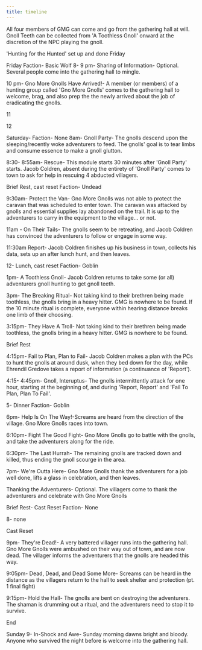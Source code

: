```yaml
---
title: timeline
---
```

All four members of GMG can come and go from the gathering hall at will.
Gnoll Teeth can be collected from 'A Toothless Gnoll' onward at the discretion of the NPC playing the gnoll.

'Hunting for the Hunted'  set up and done Friday 

Friday
Faction- Basic Wolf
8- 
9 pm- Sharing of Information- Optional. Several people come into the gathering hall to mingle. 

10 pm- Gno More Gnolls Have Arrived!- A member (or members) of a hunting group called 'Gno More Gnolls' comes to the gathering hall to welcome, brag, and also prep the the newly arrived about the job of eradicating the gnolls.

11

12

Saturday-
Faction- None
8am- Gnoll Party- The gnolls descend upon the sleeping/recently woke adventurers to feed. The gnolls' goal is to tear limbs and consume essence to make a gnoll glutton.

8:30- 8:55am- Rescue- This module starts 30 minutes after 'Gnoll Party' starts. Jacob Coldren, absent during the entirety of 'Gnoll Party' comes to town to ask for help in rescuing 4 abducted villagers. 

Brief Rest, cast reset
Faction- Undead

9:30am- Protect the Van- Gno More Gnolls was not able to protect the caravan that was scheduled to enter town. The caravan was attacked by gnolls and essential supplies lay abandoned on the trail. It is up to the adventurers to carry in the equipment to the village... or not. 
 
11am -  On Their Tails- The gnolls seem to be retreating, and Jacob Coldren has convinced the adventurers to follow or engage in some way.

11:30am Report- Jacob Coldren finishes up his business in town, collects his data, sets up an after lunch hunt, and then leaves.
 
12- Lunch, cast reset
Faction- Goblin
 
1pm- A Toothless Gnoll- Jacob Coldren returns to take some (or all) adventurers gnoll hunting to get gnoll teeth.

3pm- The Breaking Ritual- Not taking kind to their brethren being made toothless, the gnolls bring in a heavy hitter. GMG is nowhere to be found. If the 10 minute ritual is complete, everyone within hearing distance breaks one limb of their choosing.

3:15pm- They Have A Troll- Not taking kind to their brethren being made toothless, the gnolls bring in a heavy hitter. GMG is nowhere to be found.

Brief Rest

4:15pm- Fail to Plan, Plan to Fail- Jacob Coldren makes a plan with the PCs to hunt the gnolls at around dusk, when they bed down for the day, while Ehrendil Gredove takes a report of information (a continuance of 'Report').

4:15- 4:45pm- Gnoll, Interuptus- The gnolls intermittently attack for one hour, starting at the beginning of, and during 'Report, Report' and 'Fail To Plan, Plan To Fail'.

5- Dinner
Faction- Goblin

6pm- Help Is On The Way!-Screams are heard from the direction of the village. Gno More Gnolls races into town.

6:10pm- Fight The Good Fight- Gno More Gnolls go to battle with the gnolls, and take the adventurers along for the ride.

6:30pm- The Last Hurrah- The remaining gnolls are tracked down and killed, thus ending the gnoll scourge in the area.

7pm- We're Outta Here- Gno More Gnolls thank the adventurers for a job well done, lifts a glass in celebration, and then leaves.

Thanking the Adventurers- Optional. The villagers come to thank the adventurers and celebrate with Gno More Gnolls

Brief Rest- Cast Reset
Faction- None

8- none  

Cast Reset

9pm- They're Dead!- A very battered villager runs into the gathering hall. Gno More Gnolls were ambushed on their way out of town, and are now dead. The villager informs the adventurers that the gnolls are headed this way.

9:05pm- Dead, Dead, and Dead Some More- Screams can be heard in the distance as the villagers return to the hall to seek shelter and protection (pt. 1 final fight)

9:15pm- Hold the Hall- The gnolls are bent on destroying the adventurers. The shaman is drumming out a ritual, and the adventurers need to stop it to survive. 

End

Sunday
9- In-Shock and Awe- Sunday morning dawns bright and bloody. Anyone who survived the night before is welcome into the gathering hall. 

